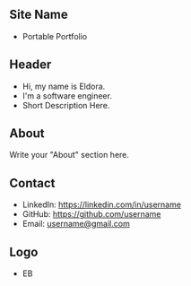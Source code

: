 ## Site Name
- Portable Portfolio

## Header
- Hi, my name is Eldora. 
- I'm a software engineer.
- Short Description Here.

## About
Write your "About" section here.

## Contact
- LinkedIn: https://linkedin.com/in/username
- GitHub: https://github.com/username
- Email: username@gmail.com

## Logo
- EB